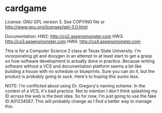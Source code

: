 cardgame
========

License: GNU GPL version 3. See COPYING file or http://www.gnu.org/licenses/gpl-3.0.html

Documentation: 
	HW2: http://cs2.aspensmonster.com
	HW3: http://cs3.aspensmonster.com
	HW4: http://cs4.aspensmonster.com

This is for a Computer Science 2 class at Texas State University.
I'm incorporating git and doxygen in an attempt to at least start
to get a grasp on how software development is actually done in 
practice. Because writing software without a VCS and documentation
platform seems a bit like building a house with no schedule or 
blueprints. Sure you can do it, but the product is probably
going to suck. Here's to hoping this sucks less.

NOTE: I'm conflicted about using Dr. Gregory's naming scheme. 
In the context of a VCS, it's bad practice. Not to mention I 
don't think splashing my ID across the web is the best idea. 
So for now, I'm just going to use the fake ID A01234567. This
will probably change as I find a better way to manage this.